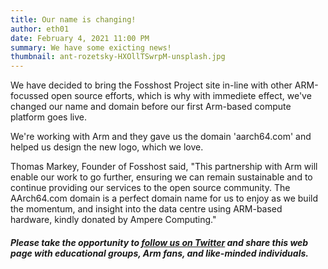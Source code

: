 ```yaml
---
title: Our name is changing!
author: eth01
date: February 4, 2021 11:00 PM
summary: We have some exicting news!
thumbnail: ant-rozetsky-HXOllTSwrpM-unsplash.jpg
---
```


We have decided to bring the Fosshost Project site in-line with other ARM-focussed open source efforts, which is why with immediete effect, we've changed our name and domain before our
first Arm-based compute platform goes live.  

We're working with Arm and they gave us the domain 'aarch64.com' and helped us design the new logo, which we love.

Thomas Markey, Founder of Fosshost said, "This partnership with Arm will enable our work to go further, ensuring we can remain sustainable and to continue providing our services to the open source community.  The AArch64.com domain is a perfect domain name for us to enjoy as we build the momentum, and insight into the data centre using ARM-based hardware, kindly donated by Ampere Computing."
  
##### Please take the opportunity to [follow us on Twitter](https://twitter.com/fosshostorg) and share this web page with educational groups, Arm fans, and like-minded individuals.
